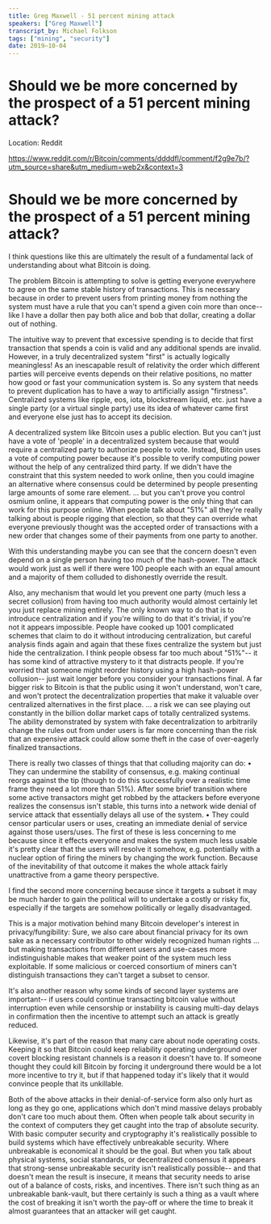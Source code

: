 ```yaml
---
title: Greg Maxwell - 51 percent mining attack 
speakers: ["Greg Maxwell"]
transcript_by: Michael Folkson
tags: ["mining", "security"]
date: 2019–10-04
---
```


# Should we be more concerned by the prospect of a 51 percent mining attack?

Location: Reddit

<https://www.reddit.com/r/Bitcoin/comments/ddddfl/comment/f2g9e7b/?utm_source=share&utm_medium=web2x&context=3>

# Should we be more concerned by the prospect of a 51 percent mining attack?

I think questions like this are ultimately the result of a fundamental lack of understanding about what Bitcoin is doing.

The problem Bitcoin is attempting to solve is getting everyone everywhere to agree on the same stable history of transactions. This is necessary because in order to prevent users from printing money from nothing the system must have a rule that you can't spend a given coin more than once-- like I have a dollar then pay both alice and bob that dollar, creating a dollar out of nothing.

The intuitive way to prevent that excessive spending is to decide that first transaction that spends a coin is valid and any additional spends are invalid. However, in a truly decentralized system "first" is actually logically meaningless! As an inescapable result of relativity the order which different parties will perceive events depends on their relative positions, no matter how good or fast your communication system is.
So any system that needs to prevent duplication has to have a way to artificially assign "firstness". Centralized systems like ripple, eos, iota, blockstream liquid, etc. just have a single party (or a virtual single party) use its idea of whatever came first and everyone else just has to accept its decision.

A decentralized system like Bitcoin uses a public election. But you can't just have a vote of 'people' in a decentralized system because that would require a centralized party to authorize people to vote. Instead, Bitcoin uses a vote of computing power because it's possible to verify computing power without the help of any centralized third party.
If we didn't have the constraint that this system needed to work online, then you could imagine an alternative where consensus could be determined by people presenting large amounts of some rare element. ... but you can't prove you control osmium online, it appears that computing power is the only thing that can work for this purpose online.
When people talk about "51%" all they're really talking about is people rigging that election, so that they can override what everyone previously thought was the accepted order of transactions with a new order that changes some of their payments from one party to another.

With this understanding maybe you can see that the concern doesn't even depend on a single person having too much of the hash-power. The attack would work just as well if there were 100 people each with an equal amount and a majority of them colluded to dishonestly override the result.

Also, any mechanism that would let you prevent one party (much less a secret collusion) from having too much authority would almost certainly let you just replace mining entirely. The only known way to do that is to introduce centralization and if you're willing to do that it's trivial, if you're not it appears impossible. People have cooked up 1001 complicated schemes that claim to do it without introducing centralization, but careful analysis finds again and again that these fixes centralize the system but just hide the centralization.
I think people obsess far too much about "51%"-- it has some kind of attractive mystery to it that distracts people. If you're worried that someone might reorder history using a high hash-power collusion-- just wait longer before you consider your transactions final.
A far bigger risk to Bitcoin is that the public using it won't understand, won't care, and won't protect the decentralization properties that make it valuable over centralized alternatives in the first place. ... a risk we can see playing out constantly in the billion dollar market caps of totally centralized systems. The ability demonstrated by system with fake decentralization to arbitrarily change the rules out from under users is far more concerning than the risk that an expensive attack could allow some theft in the case of over-eagerly finalized transactions.

There is really two classes of things that that colluding majority can do:
• They can undermine the stability of consensus, e.g. making continual reorgs against the tip (though to do this successfully over a realistic time frame they need a lot more than 51%). After some brief transition where some active transactors might get robbed by the attackers before everyone realizes the consensus isn't stable, this turns into a network wide denial of service attack that essentially delays all use of the system.
• They could censor particular users or uses, creating an immediate denial of service against those users/uses.
The first of these is less concerning to me because since it effects everyone and makes the system much less usable it's pretty clear that the users will resolve it somehow, e.g. potentially with a nuclear option of firing the miners by changing the work function. Because of the inevitability of that outcome it makes the whole attack fairly unattractive from a game theory perspective.

I find the second more concerning because since it targets a subset it may be much harder to gain the political will to undertake a costly or risky fix, especially if the targets are somehow politically or legally disadvantaged.

This is a major motivation behind many Bitcoin developer's interest in privacy/fungibility: Sure, we also care about financial privacy for its own sake as a necessary contributor to other widely recognized human rights ... but making transactions from different users and use-cases more indistinguishable makes that weaker point of the system much less exploitable. If some malicious or coerced consortium of miners can't distinguish transactions they can't target a subset to censor.

It's also another reason why some kinds of second layer systems are important-- if users could continue transacting bitcoin value without interruption even while censorship or instability is causing multi-day delays in confirmation then the incentive to attempt such an attack is greatly reduced.

Likewise, it's part of the reason that many care about node operating costs. Keeping it so that Bitcoin could keep reliability operating underground over covert blocking resistant channels is a reason it doesn't have to. If someone thought they could kill Bitcoin by forcing it underground there would be a lot more incentive to try it, but if that happened today it's likely that it would convince people that its unkillable.

Both of the above attacks in their denial-of-service form also only hurt as long as they go one, applications which don't mind massive delays probably don't care too much about them.
Often when people talk about security in the context of computers they get caught into the trap of absolute security. With basic computer security and cryptography it's realistically possible to build systems which have effectively unbreakable security. Where unbreakable is economical it should be the goal. But when you talk about physical systems, social standards, or decentralized consensus it appears that strong-sense unbreakable security isn't realistically possible-- and that doesn't mean the result is insecure, it means that security needs to arise out of a balance of costs, risks, and incentives. There isn't such thing as an unbreakable bank-vault, but there certainly is such a thing as a vault where the cost of breaking it isn't worth the pay-off or where the time to break it almost guarantees that an attacker will get caught.
